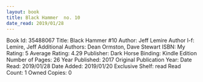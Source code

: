 ```yaml
---
layout: book
title: Black Hammer  no. 10
date_read: 2019/01/28
---
```


Book Id: 35488067
Title: Black Hammer #10
Author: Jeff Lemire
Author l-f: Lemire, Jeff
Additional Authors: Dean Ormston, Dave    Stewart
ISBN: 
My Rating: 5
Average Rating: 4.29
Publisher: Dark Horse
Binding: Kindle Edition
Number of Pages: 26
Year Published: 2017
Original Publication Year: 
Date Read: 2019/01/28
Date Added: 2019/01/20
Exclusive Shelf: read
Read Count: 1
Owned Copies: 0

